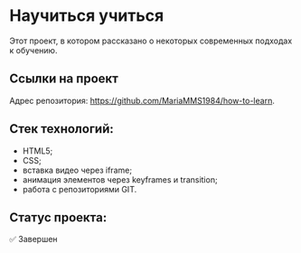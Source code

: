# Научиться учиться
Этот проект, в котором рассказано о некоторых современных подходах к обучению.

## Ссылки на проект

Адрес репозитория: https://github.com/MariaMMS1984/how-to-learn.

## Стек технологий:
- HTML5;
- CSS;
- вставка видео через iframe;
- анимация элементов через keyframes и transition;
- работа с репозиториями GIT.

## Статус проекта:
✅ Завершен



